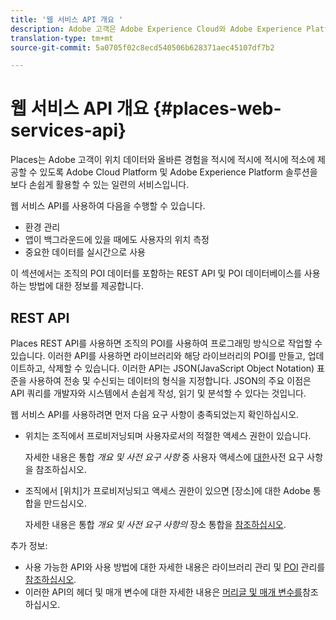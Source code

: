 ```yaml
---
title: '웹 서비스 API 개요 '
description: Adobe 고객은 Adobe Experience Cloud와 Adobe Experience Platform 솔루션에 적합한 위치 데이터와 적절한 경험을 적시에 적시에 적소에 제공할 수 있는 서비스를 제공합니다.
translation-type: tm+mt
source-git-commit: 5a0705f02c8ecd540506b628371aec45107df7b2

---
```



# 웹 서비스 API 개요 {#places-web-services-api}

Places는 Adobe 고객이 위치 데이터와 올바른 경험을 적시에 적시에 적시에 적소에 제공할 수 있도록 Adobe Cloud Platform 및 Adobe Experience Platform 솔루션을 보다 손쉽게 활용할 수 있는 일련의 서비스입니다.

웹 서비스 API를 사용하여 다음을 수행할 수 있습니다.

* 환경 관리
* 앱이 백그라운드에 있을 때에도 사용자의 위치 측정
* 중요한 데이터를 실시간으로 사용

이 섹션에서는 조직의 POI 데이터를 포함하는 REST API 및 POI 데이터베이스를 사용하는 방법에 대한 정보를 제공합니다.

## REST API

Places REST API를 사용하면 조직의 POI를 사용하여 프로그래밍 방식으로 작업할 수 있습니다. 이러한 API를 사용하면 라이브러리와 해당 라이브러리의 POI를 만들고, 업데이트하고, 삭제할 수 있습니다. 이러한 API는 JSON(JavaScript Object Notation) 표준을 사용하여 전송 및 수신되는 데이터의 형식을 지정합니다. JSON의 주요 이점은 API 쿼리를 개발자와 시스템에서 손쉽게 작성, 읽기 및 분석할 수 있다는 것입니다.

웹 서비스 API를 사용하려면 먼저 다음 요구 사항이 충족되었는지 확인하십시오.

* 위치는 조직에서 프로비저닝되며 사용자로서의 적절한 액세스 권한이 있습니다.

   자세한 내용은 통합 *개요 및 사전 요구 사항* 중 사용자 액세스에 [대한](/help/web-service-api/adobe-i-o-integration.md)사전 요구 사항을 참조하십시오.

* 조직에서 [위치]가 프로비저닝되고 액세스 권한이 있으면 [장소]에 대한 Adobe 통합을 만드십시오.

   자세한 내용은 통합 *개요 및 사전 요구 사항의* 장소 통합을 [참조하십시오](/help/web-service-api/adobe-i-o-integration.md).

추가 정보:

* 사용 가능한 API와 사용 방법에 대한 자세한 내용은 라이브러리 관리 및 [POI](/help/web-service-api/api-usage/manage-libraries/manage-libraries.md) 관리를 [참조하십시오](/help/web-service-api/api-usage/manage-pois/manage-pois.md).
* 이러한 API의 헤더 및 매개 변수에 대한 자세한 내용은 [머리글 및 매개 변수를](/help/web-service-api/api-usage/headers-and-parameters.md)참조하십시오.